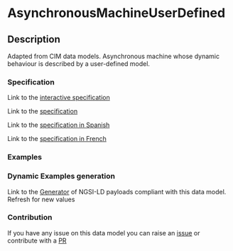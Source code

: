 # AsynchronousMachineUserDefined

## Description 

Adapted from CIM data models. Asynchronous machine whose dynamic behaviour is described by a user-defined model.
### Specification

Link to the [interactive specification](https://swagger.lab.fiware.org/?url=https://smart-data-models.github.io/dataModel.EnergyCIM/AsynchronousMachineUserDefined/swagger.yaml)

Link to the [specification](https://smart-data-models.github.io/dataModel.EnergyCIM/AsynchronousMachineUserDefined/doc/spec.md)

Link to the [specification in Spanish](https://smart-data-models.github.io/dataModel.EnergyCIM/AsynchronousMachineUserDefined/doc/spec_ES.md)

Link to the [specification in French](https://smart-data-models.github.io/dataModel.EnergyCIM/AsynchronousMachineUserDefined/doc/spec_FR.md)
### Examples
### Dynamic Examples generation

Link to the [Generator](https://smartdatamodels.org/extra/ngsi-ld_generator_v0.91.php?schemaUrl=https://raw.githubusercontent.com/smart-data-models/dataModel.EnergyCIM/master/AsynchronousMachineUserDefined/schema.json&email=info@smartdatamodels.org) of NGSI-LD payloads compliant with this data model. Refresh for new values
### Contribution

 If you have any issue on this data model you can raise an [issue](https://github.com/smart-data-models/dataModel.EnergyCIM/issues)  or contribute with a [PR](https://github.com/smart-data-models/dataModel.EnergyCIM/pulls)